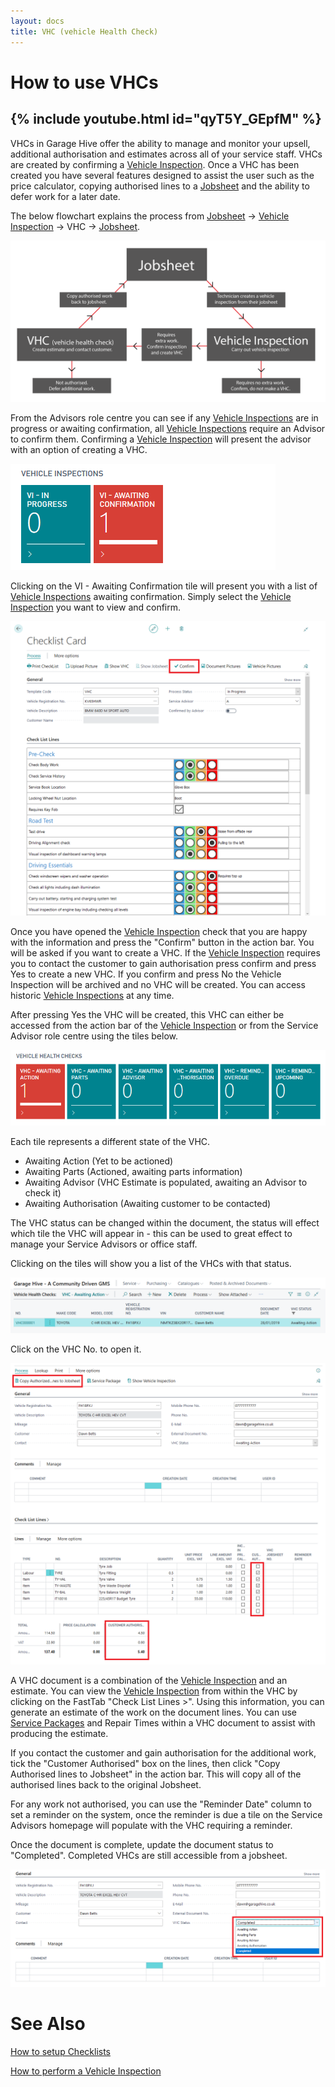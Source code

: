 ```yaml
---
layout: docs
title: VHC (vehicle Health Check)
---
```

# How to use VHCs 
{% include youtube.html id="qyT5Y_GEpfM" %}
---
VHCs in Garage Hive offer the ability to manage and monitor your upsell, additional authorisation and estimates across all of your service staff. VHCs are created by confirming a [Vehicle Inspection](https://docs.garagehive.co.uk/docs/garagehive-technicians-vehicle-inspections.html "How to perform a Vehicle Inspection"). Once a VHC has been created you have several features designed to assist the user such as the price calculator, copying authorised lines to a [Jobsheet](https://docs.garagehive.co.uk/docs/garagehive-jobsheet-create.html "How to create a jobsheet") and the ability to defer work for a later date. 

The below flowchart explains the process from [Jobsheet](https://docs.garagehive.co.uk/docs/garagehive-jobsheet-create.html "How to create a jobsheet") -> [Vehicle Inspection](https://docs.garagehive.co.uk/docs/garagehive-technicians-vehicle-inspections.html "How to perform a Vehicle Inspection") -> VHC -> [Jobsheet](https://docs.garagehive.co.uk/docs/garagehive-jobsheet-create.html "How to create a jobsheet"). 

![](media/garagehive-vhc-flowchart.png)

From the Advisors role centre you can see if any [Vehicle Inspections](https://docs.garagehive.co.uk/docs/garagehive-technicians-vehicle-inspections.html "How to perform a Vehicle Inspection") are in progress or awaiting confirmation, all [Vehicle Inspections](https://docs.garagehive.co.uk/docs/garagehive-technicians-vehicle-inspections.html "How to perform a Vehicle Inspection") require an Advisor to confirm them. Confirming a [Vehicle Inspection](https://docs.garagehive.co.uk/docs/garagehive-technicians-vehicle-inspections.html "How to perform a Vehicle Inspection") will present the advisor with an option of creating a VHC. 

![](media/garagehive-vhc-vi-tile.png)

Clicking on the VI - Awaiting Confirmation tile will present you with a list of [Vehicle Inspections](https://docs.garagehive.co.uk/docs/garagehive-technicians-vehicle-inspections.html "How to perform a Vehicle Inspection") awaiting confirmation. Simply select the [Vehicle Inspection](https://docs.garagehive.co.uk/docs/garagehive-technicians-vehicle-inspections.html "How to perform a Vehicle Inspection") you want to view and confirm.

![](media/garagehive-vhc-confirm.png)

Once you have opened the [Vehicle Inspection](https://docs.garagehive.co.uk/docs/garagehive-technicians-vehicle-inspections.html "How to perform a Vehicle Inspection") check that you are happy with the information and press the "Confirm" button in the action bar. You will be asked if you want to create a VHC. If the [Vehicle Inspection](https://docs.garagehive.co.uk/docs/garagehive-technicians-vehicle-inspections.html "How to perform a Vehicle Inspection") requires you to contact the customer to gain authorisation press confirm and press Yes to create a new VHC. If you confirm and press No the Vehicle Inspection will be archived and no VHC will be created. You can access historic [Vehicle Inspections](https://docs.garagehive.co.uk/docs/garagehive-technicians-vehicle-inspections.html "How to perform a Vehicle Inspection") at any time. 

After pressing Yes the VHC will be created, this VHC can either be accessed from the action bar of the [Vehicle Inspection](https://docs.garagehive.co.uk/docs/garagehive-technicians-vehicle-inspections.html "How to perform a Vehicle Inspection") or from the Service Advisor role centre using the tiles below. 

![](media/garagehive-vhc-tile.png)

Each tile represents a different state of the VHC. 

* Awaiting Action (Yet to be actioned)
* Awaiting Parts (Actioned, awaiting parts information)
* Awaiting Advisor (VHC Estimate is populated, awaiting an Advisor to check it)
* Awaiting Authorisation (Awaiting customer to be contacted)

The VHC status can be changed within the document, the status will effect which tile the VHC will appear in - this can be used to great effect to manage your Service Advisors or office staff. 

Clicking on the tiles will show you a list of the VHCs with that status. 

![](media/garagehive-vhc-list.png)

Click on the VHC No. to open it. 

![](media/garagehive-vhc-authorise.png)

A VHC document is a combination of the [Vehicle Inspection](https://docs.garagehive.co.uk/docs/garagehive-technicians-vehicle-inspections.html "How to perform a Vehicle Inspection") and an estimate. You can view the [Vehicle Inspection](https://docs.garagehive.co.uk/docs/garagehive-technicians-vehicle-inspections.html "How to perform a Vehicle Inspection") from within the VHC by clicking on the FastTab "Check List Lines >". Using this information, you can generate an estimate of the work on the document lines. You can use [Service Packages](https://docs.garagehive.co.uk/docs/garagehive-service-packages.html "Service Packages") and Repair Times within a VHC document to assist with producing the estimate. 

If you contact the customer and gain authorisation for the additional work, tick the "Customer Authorised" box on the lines, then click "Copy Authorised lines to Jobsheet" in the action bar. This will copy all of the authorised lines back to the original Jobsheet. 

For any work not authorised, you can use the "Reminder Date" column to set a reminder on the system, once the reminder is due a tile on the Service Advisors homepage will populate with the VHC requiring a reminder. 

Once the document is complete, update the document status to "Completed". Completed VHCs are still accessible from a jobsheet. 

![](media/garagehive-vhc-status.png)


# See Also
[How to setup Checklists](https://docs.garagehive.co.uk/docs/garagehive-checklist-how-to-create.html "How to setup Checklists in Garage Hive")

[How to perform a Vehicle Inspection](https://docs.garagehive.co.uk/docs/garagehive-technicians-vehicle-inspections.html "How to perform a Vehicle Inspection")
